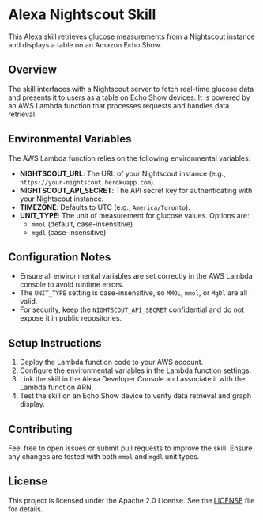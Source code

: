 # Alexa Nightscout Skill

This Alexa skill retrieves glucose measurements from a Nightscout instance and displays a table on an Amazon Echo Show.

## Overview

The skill interfaces with a Nightscout server to fetch real-time glucose data and presents it to users as a table on Echo Show devices. It is powered by an AWS Lambda function that processes requests and handles data retrieval.

## Environmental Variables

The AWS Lambda function relies on the following environmental variables:

- **NIGHTSCOUT_URL**: The URL of your Nightscout instance (e.g., `https://your-nightscout.herokuapp.com`).
- **NIGHTSCOUT_API_SECRET**: The API secret key for authenticating with your Nightscout instance.
- **TIMEZONE**: Defaults to UTC (e.g., `America/Toronto`).
- **UNIT_TYPE**: The unit of measurement for glucose values. Options are:
  - `mmol` (default, case-insensitive)
  - `mgdl` (case-insensitive)

## Configuration Notes

- Ensure all environmental variables are set correctly in the AWS Lambda console to avoid runtime errors.
- The `UNIT_TYPE` setting is case-insensitive, so `MMOL`, `mmol`, or `MgDl` are all valid.
- For security, keep the `NIGHTSCOUT_API_SECRET` confidential and do not expose it in public repositories.

## Setup Instructions

1. Deploy the Lambda function code to your AWS account.
2. Configure the environmental variables in the Lambda function settings.
3. Link the skill in the Alexa Developer Console and associate it with the Lambda function ARN.
4. Test the skill on an Echo Show device to verify data retrieval and graph display.

## Contributing

Feel free to open issues or submit pull requests to improve the skill. Ensure any changes are tested with both `mmol` and `mgdl` unit types.

## License

This project is licensed under the Apache 2.0 License. See the [LICENSE](LICENSE) file for details.
